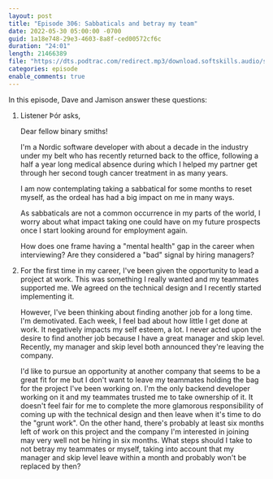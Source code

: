 ```yaml
---
layout: post
title: "Episode 306: Sabbaticals and betray my team"
date: 2022-05-30 05:00:00 -0700
guid: 1a18e748-29e3-4603-8a8f-ced00572cf6c
duration: "24:01"
length: 21466389
file: "https://dts.podtrac.com/redirect.mp3/download.softskills.audio/sse-306.mp3"
categories: episode
enable_comments: true
---
```


In this episode, Dave and Jamison answer these questions:

1. Listener Þór asks,
   
   Dear fellow binary smiths!
   
   I'm a Nordic software developer with about a decade in the industry under my belt who has recently returned back to the office, following a half a year long medical absence during which I helped my partner get through her second tough cancer treatment in as many years.
   
   I am now contemplating taking a sabbatical for some months to reset myself, as the ordeal has had a big impact on me in many ways.
   
   As sabbaticals are not a common occurrence in my parts of the world, I worry about what impact taking one could have on my future prospects once I start looking around for employment again.
   
   How does one frame having a "mental health" gap in the career when interviewing? Are they considered a "bad" signal by hiring managers?

2. For the first time in my career, I've been given the opportunity to lead a project at work. This was something I really wanted and my teammates supported me. We agreed on the technical design and I recently started implementing it.
   
   However, I've been thinking about finding another job for a long time. I'm demotivated. Each week, I feel bad about how little I get done at work. It negatively impacts my self esteem, a lot. I never acted upon the desire to find another job because I have a great manager and skip level. Recently, my manager and skip level both announced they're leaving the company.
   
   I'd like to pursue an opportunity at another company that seems to be a great fit for me but I don't want to leave my teammates holding the bag for the project I've been working on. I'm the only backend developer working on it and my teammates trusted me to take ownership of it. It doesn't feel fair for me to complete the more glamorous responsibility of coming up with the technical design and then leave when it's time to do the "grunt work". On the other hand, there's probably at least six months left of work on this project and the company I'm interested in joining may very well not be hiring in six months. What steps should I take to not betray my teammates or myself, taking into account that my manager and skip level leave within a month and probably won't be replaced by then?
